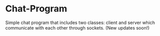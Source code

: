 # Chat-Program

Simple chat program that includes two classes: client and server which communicate with each other through sockets.
(New updates soon!)
